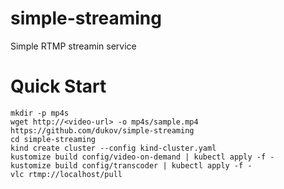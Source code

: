 # simple-streaming
Simple RTMP streamin service

# Quick Start
    mkdir -p mp4s
    wget http://<video-url> -o mp4s/sample.mp4
    https://github.com/dukov/simple-streaming
    cd simple-streaming
    kind create cluster --config kind-cluster.yaml
    kustomize build config/video-on-demand | kubectl apply -f -
    kustomize build config/transcoder | kubectl apply -f -
    vlc rtmp://localhost/pull
